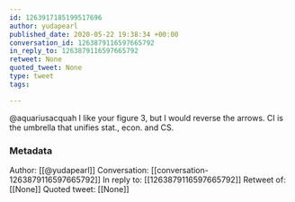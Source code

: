 ```yaml
---
id: 1263917185199517696
author: yudapearl
published_date: 2020-05-22 19:38:34 +00:00
conversation_id: 1263879116597665792
in_reply_to: 1263879116597665792
retweet: None
quoted_tweet: None
type: tweet
tags:

---
```


@aquariusacquah I like your figure 3, but I would reverse the arrows. CI is the umbrella that unifies stat., econ. and CS.

### Metadata

Author: [[@yudapearl]]
Conversation: [[conversation-1263879116597665792]]
In reply to: [[1263879116597665792]]
Retweet of: [[None]]
Quoted tweet: [[None]]
